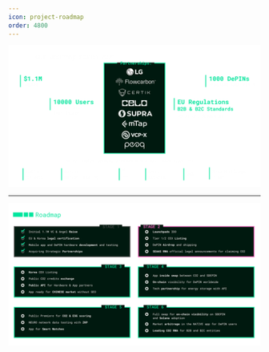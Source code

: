 ```yaml
---
icon: project-roadmap
order: 4800
---
```


![](/src/headers/3_roadmap1.png)

---

![](/src/headers/13_roadmap.png)

